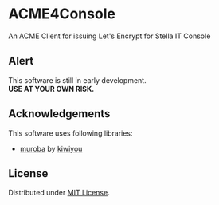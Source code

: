 # ACME4Console
An ACME Client for issuing Let's Encrypt for Stella IT Console

## Alert
This software is still in early development.  
**USE AT YOUR OWN RISK.**

## Acknowledgements
This software uses following libraries:
* [muroba](https://github.com/kiwiyou/muroba) by [kiwiyou](https://github.com/kiwiyou)

## License
Distributed under [MIT License](LICENSE).